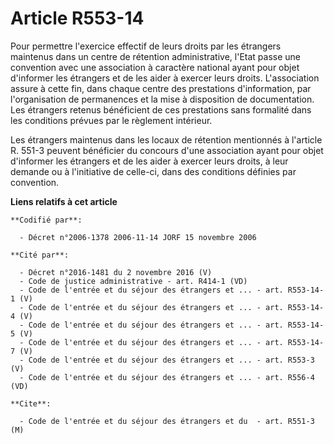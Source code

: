 # Article R553-14

Pour permettre l'exercice effectif de leurs droits par les étrangers maintenus dans un centre de rétention administrative,
l'Etat passe une convention avec une association à caractère national ayant pour objet d'informer les étrangers et de les
aider à exercer leurs droits. L'association assure à cette fin, dans chaque centre des prestations d'information, par
l'organisation de permanences et la mise à disposition de documentation. Les étrangers retenus bénéficient de ces prestations
sans formalité dans les conditions prévues par le règlement intérieur.

Les étrangers maintenus dans les locaux de rétention mentionnés à l'article R. 551-3 peuvent bénéficier du concours d'une
association ayant pour objet d'informer les étrangers et de les aider à exercer leurs droits, à leur demande ou à
l'initiative de celle-ci, dans des conditions définies par convention.

**Liens relatifs à cet article**

	**Codifié par**:

	  - Décret n°2006-1378 2006-11-14 JORF 15 novembre 2006

	**Cité par**:

	  - Décret n°2016-1481 du 2 novembre 2016 (V)
	  - Code de justice administrative - art. R414-1 (VD)
	  - Code de l'entrée et du séjour des étrangers et ... - art. R553-14-1 (V)
	  - Code de l'entrée et du séjour des étrangers et ... - art. R553-14-4 (V)
	  - Code de l'entrée et du séjour des étrangers et ... - art. R553-14-5 (V)
	  - Code de l'entrée et du séjour des étrangers et ... - art. R553-14-7 (V)
	  - Code de l'entrée et du séjour des étrangers et ... - art. R553-3 (V)
	  - Code de l'entrée et du séjour des étrangers et ... - art. R556-4 (VD)

	**Cite**:

	  - Code de l'entrée et du séjour des étrangers et du  - art. R551-3 (M)
